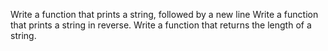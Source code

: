 Write a function that prints a string, followed by a new line
Write a function that prints a string in reverse.
Write a function that returns the length of a string.
